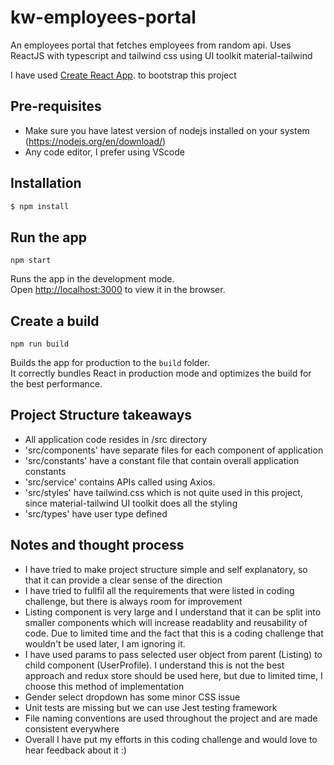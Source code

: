 # kw-employees-portal

An employees portal that fetches employees from random api. Uses ReactJS with typescript and tailwind css using UI toolkit material-tailwind

I have used [Create React App](https://github.com/facebook/create-react-app). to bootstrap this project

## Pre-requisites

* Make sure you have latest version of nodejs installed on your system (https://nodejs.org/en/download/)
* Any code editor, I prefer using VScode

## Installation

```bash
$ npm install
```

## Run the app

```npm start```

Runs the app in the development mode.\
Open [http://localhost:3000](http://localhost:3000) to view it in the browser.


## Create a build 

```npm run build```

Builds the app for production to the `build` folder.\
It correctly bundles React in production mode and optimizes the build for the best performance.


## Project Structure takeaways

* All application code resides in /src directory
* 'src/components' have separate files for each component of application
* 'src/constants' have a constant file that contain overall application constants
* 'src/service' contains APIs called using Axios.
* 'src/styles' have tailwind.css which is not quite used in this project, since material-tailwind UI toolkit does all the styling
* 'src/types' have user type defined 

## Notes and thought process

* I have tried to make project structure simple and self explanatory, so that it can provide a clear sense of the direction
* I have tried to fullfil all the requirements that were listed in coding challenge, but there is always room for improvement
* Listing component is very large and I understand that it can be split into smaller components which will increase readablity and reusability of code. Due to limited time and the fact that this is a coding challenge that wouldn't be used later, I am ignoring it.
* I have used params to pass selected user object from parent (Listing) to child component (UserProfile). I understand this is not the best approach and redux store should be used here, but due to limited time, I choose this method of implementation
* Gender select dropdown has some minor CSS issue
* Unit tests are missing but we can use Jest testing framework
* File naming conventions are used throughout the project and are made consistent everywhere
* Overall I have put my efforts in this coding challenge and would love to hear feedback about it :) 

